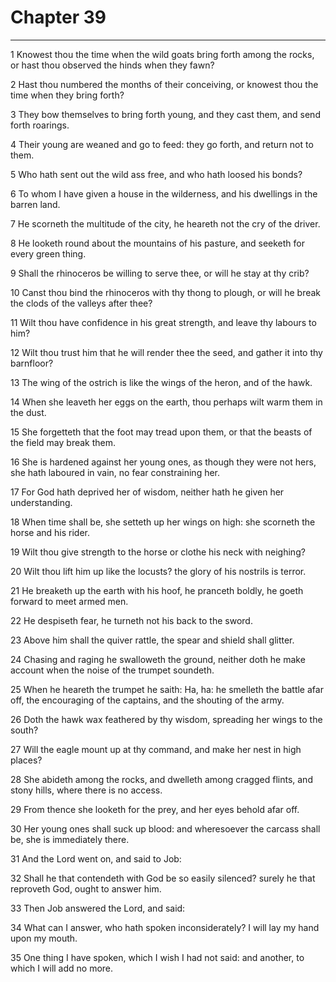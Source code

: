 # Chapter 39

***

1 Knowest thou the time when the wild goats bring forth among the rocks, or hast thou observed the hinds when they fawn?

2 Hast thou numbered the months of their conceiving, or knowest thou the time when they bring forth?

3 They bow themselves to bring forth young, and they cast them, and send forth roarings.

4 Their young are weaned and go to feed: they go forth, and return not to them.

5 Who hath sent out the wild ass free, and who hath loosed his bonds?

6 To whom I have given a house in the wilderness, and his dwellings in the barren land.

7 He scorneth the multitude of the city, he heareth not the cry of the driver.

8 He looketh round about the mountains of his pasture, and seeketh for every green thing.

9 Shall the rhinoceros be willing to serve thee, or will he stay at thy crib?

10 Canst thou bind the rhinoceros with thy thong to plough, or will he break the clods of the valleys after thee?

11 Wilt thou have confidence in his great strength, and leave thy labours to him?

12 Wilt thou trust him that he will render thee the seed, and gather it into thy barnfloor?

13 The wing of the ostrich is like the wings of the heron, and of the hawk.

14 When she leaveth her eggs on the earth, thou perhaps wilt warm them in the dust.

15 She forgetteth that the foot may tread upon them, or that the beasts of the field may break them.

16 She is hardened against her young ones, as though they were not hers, she hath laboured in vain, no fear constraining her.

17 For God hath deprived her of wisdom, neither hath he given her understanding.

18 When time shall be, she setteth up her wings on high: she scorneth the horse and his rider.

19 Wilt thou give strength to the horse or clothe his neck with neighing?

20 Wilt thou lift him up like the locusts? the glory of his nostrils is terror.

21 He breaketh up the earth with his hoof, he pranceth boldly, he goeth forward to meet armed men.

22 He despiseth fear, he turneth not his back to the sword.

23 Above him shall the quiver rattle, the spear and shield shall glitter.

24 Chasing and raging he swalloweth the ground, neither doth he make account when the noise of the trumpet soundeth.

25 When he heareth the trumpet he saith: Ha, ha: he smelleth the battle afar off, the encouraging of the captains, and the shouting of the army.

26 Doth the hawk wax feathered by thy wisdom, spreading her wings to the south?

27 Will the eagle mount up at thy command, and make her nest in high places?

28 She abideth among the rocks, and dwelleth among cragged flints, and stony hills, where there is no access.

29 From thence she looketh for the prey, and her eyes behold afar off.

30 Her young ones shall suck up blood: and wheresoever the carcass shall be, she is immediately there.

31 And the Lord went on, and said to Job:

32 Shall he that contendeth with God be so easily silenced? surely he that reproveth God, ought to answer him.

33 Then Job answered the Lord, and said:

34 What can I answer, who hath spoken inconsiderately? I will lay my hand upon my mouth.

35 One thing I have spoken, which I wish I had not said: and another, to which I will add no more.

